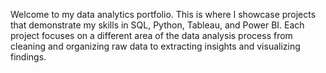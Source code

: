Welcome to my data analytics portfolio. This is where I showcase projects that demonstrate my skills in SQL, Python, Tableau, and Power BI. Each project focuses on a different area of the data analysis 
process from cleaning and organizing raw data to extracting insights and visualizing findings.
